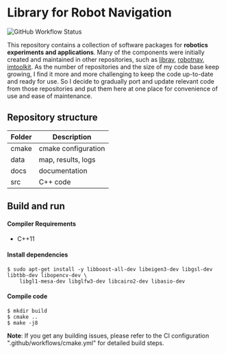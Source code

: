 # Library for Robot Navigation

![GitHub Workflow Status](https://github.com/rxdu/robosw/workflows/CMake/badge.svg)

This repository contains a collection of software packages for **robotics experiments and applications**. Many of the components were initially created and maintained in other repositories, such as [librav](https://bitbucket.org/rdu/librav/src/next/), [robotnav](https://github.com/rxdu/robotnav), [imtoolkit](https://github.com/rxdu/imtoolkit). As the number of repositories and the size of my code base keep growing, I find it more and more challenging to keep the code up-to-date and ready for use. So I decide to gradually port and update relevant code from those repositories and put them here at one place for convenience of use and ease of maintenance.

## Repository structure

| Folder |       Description        |
| ------ | ------------------------ |
| cmake  | cmake configuration      |
| data   | map, results, logs       |
| docs   | documentation            |
| src    | C++ code                 |

## Build and run

#### Compiler Requirements

* C++11

#### Install dependencies

```
$ sudo apt-get install -y libboost-all-dev libeigen3-dev libgsl-dev libtbb-dev libopencv-dev \
    libgl1-mesa-dev libglfw3-dev libcairo2-dev libasio-dev
```

#### Compile code

```
$ mkdir build
$ cmake ..
$ make -j8
```

**Note**: If you get any building issues, please refer to the CI configuration ".github/workflows/cmake.yml" for detailed build steps.
